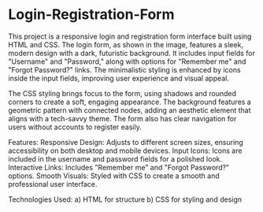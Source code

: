 # Login-Registration-Form

This project is a responsive login and registration form interface built using HTML and CSS. The login form, as shown in the image, features a sleek, modern design with a dark, futuristic background. It includes input fields for "Username" and "Password," along with options for "Remember me" and "Forgot Password?" links. The minimalistic styling is enhanced by icons inside the input fields, improving user experience and visual appeal.

The CSS styling brings focus to the form, using shadows and rounded corners to create a soft, engaging appearance. The background features a geometric pattern with connected nodes, adding an aesthetic element that aligns with a tech-savvy theme. The form also has clear navigation for users without accounts to register easily.

Features:
Responsive Design: Adjusts to different screen sizes, ensuring accessibility on both desktop and mobile devices.
Input Icons: Icons are included in the username and password fields for a polished look.
Interactive Links: Includes "Remember me" and "Forgot Password?" options.
Smooth Visuals: Styled with CSS to create a smooth and professional user interface.

Technologies Used:
a) HTML for structure
b) CSS for styling and design
